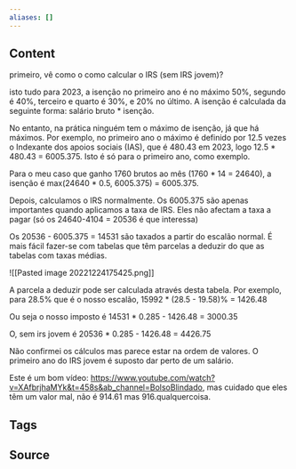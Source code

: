 ```yaml
---
aliases: []
---
```

## Content
primeiro, vê como o como calcular o IRS (sem IRS jovem)?

isto tudo para 2023, a isenção no primeiro ano é no máximo 50%, segundo é 40%, terceiro e quarto é 30%, e 20% no último.  A isenção é calculada da seguinte forma: salário bruto  * isenção. 

No entanto, na prática ninguém tem o máximo de isenção, já que há máximos. Por exemplo, no primeiro ano o máximo é definido por 12.5 vezes o Indexante dos apoios sociais (IAS), que é 480.43 em 2023, logo 12.5 * 480.43 = 6005.375. Isto é só para o primeiro ano, como exemplo.

Para o meu caso que ganho 1760 brutos ao mês (1760 * 14 = 24640), a isenção é max(24640 * 0.5, 6005.375) = 6005.375.

Depois, calculamos o IRS normalmente. Os 6005.375 são apenas importantes quando aplicamos a taxa de IRS. Eles não afectam a taxa a pagar (só os 24640-4104  = 20536 é que interessa)

Os 20536 - 6005.375 = 14531 são taxados a partir do escalão normal. É mais fácil fazer-se com tabelas que têm parcelas a deduzir do que as tabelas com taxas médias.

![[Pasted image 20221224175425.png]]

 A parcela a deduzir pode ser calculada através desta tabela. Por exemplo, para 28.5% que é o nosso escalão, 15992 * (28.5 - 19.58)% = 1426.48

Ou seja o nosso imposto é  14531 * 0.285 - 1426.48 = 3000.35

O, sem irs jovem é 20536 * 0.285 - 1426.48 = 4426.75

Não confirmei os cálculos mas parece estar na ordem de valores. O primeiro ano do IRS jovem é suposto dar perto de um salário.

Este é um bom vídeo: https://www.youtube.com/watch?v=XAfbrjhaMYk&t=458s&ab_channel=BolsoBlindado, mas cuidado que eles têm um valor mal, não é 914.61 mas 916.qualquercoisa. 

## Tags

## Source
